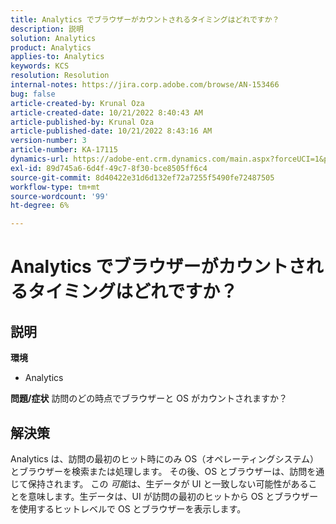 ```yaml
---
title: Analytics でブラウザーがカウントされるタイミングはどれですか？
description: 説明
solution: Analytics
product: Analytics
applies-to: Analytics
keywords: KCS
resolution: Resolution
internal-notes: https://jira.corp.adobe.com/browse/AN-153466
bug: false
article-created-by: Krunal Oza
article-created-date: 10/21/2022 8:40:43 AM
article-published-by: Krunal Oza
article-published-date: 10/21/2022 8:43:16 AM
version-number: 3
article-number: KA-17115
dynamics-url: https://adobe-ent.crm.dynamics.com/main.aspx?forceUCI=1&pagetype=entityrecord&etn=knowledgearticle&id=d401d507-1c51-ed11-bba2-0022480867fb
exl-id: 89d745a6-6d4f-49c7-8f30-bce8505ff6c4
source-git-commit: 8d40422e31d6d132ef72a7255f5490fe72487505
workflow-type: tm+mt
source-wordcount: '99'
ht-degree: 6%

---
```


# Analytics でブラウザーがカウントされるタイミングはどれですか？

## 説明

<b>環境</b>
- Analytics



<b>問題/症状</b>
訪問のどの時点でブラウザーと OS がカウントされますか？


## 解決策


Analytics は、訪問の最初のヒット時にのみ OS（オペレーティングシステム）とブラウザーを検索または処理します。 その後、OS とブラウザーは、訪問を通じて保持されます。 この *可能*&#x200B;は、生データが UI と一致しない可能性があることを意味します。生データは、UI が訪問の最初のヒットから OS とブラウザーを使用するヒットレベルで OS とブラウザーを表示します。
